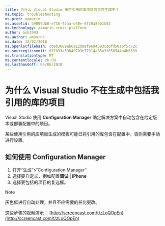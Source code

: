 ```yaml
---
title: 为什么 Visual Studio 未将引用的库项目包含在生成中？
ms.topic: troubleshooting
ms.prod: xamarin
ms.assetid: b9009db8-e716-43aa-b40e-6f28a8eb1b82
ms.technology: xamarin-cross-platform
author: asb3993
ms.author: amburns
ms.date: 12/02/2016
ms.openlocfilehash: cb9b3689ab6a12d99f9694583cd0fd50a6f5c72c
ms.sourcegitcommit: 6f7033a598407b3e77914a85a3f650544a4b6339
ms.translationtype: MT
ms.contentlocale: zh-CN
ms.lasthandoff: 04/06/2018
---
```

# <a name="why-doesnt-visual-studio-include-my-referenced-library-project-in-my-build"></a>为什么 Visual Studio 不在生成中包括我引用的库的项目

Visual Studio 使用 **Configuration Manager** 确定解决方案中自动包含在给定版本或部署配置中的项目。

某些使用引用的库项目生成的模板可能已将引用的库包含在配置中，否则需要手动进行设置。

## <a name="how-to-use-the-configuration-manager"></a>如何使用 Configuration Manager

1. 打开“生成”>“Configuration Manager”
2. 选择要自定义，例如配置**调试 | iPhone**
3. 选择要包括的项目的复选框。

> [!NOTE]
> 灰色框进行自动处理，并且不应需要的任何更改。

这些步骤的视频演示： [http://screencast.com/t/zLoQOpEn](http://screencast.com/t/zLoQOpEn)
